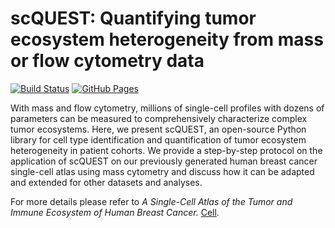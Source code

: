 # scQUEST: Quantifying tumor ecosystem heterogeneity from mass or flow cytometry data

[![Build Status](https://travis.ibm.com/art-zurich/scQUEST.svg?token=bmUqdLriQp1g3yv7TJC6&branch=master)](https://travis.ibm.com/art-zurich/scQUEST)
[![GitHub Pages](https://img.shields.io/badge/docs-sphinx-blue)](https://ai4scr.github.io/scQUEST/)

With mass and flow cytometry, millions of single-cell profiles with dozens of parameters can be measured to comprehensively characterize complex tumor ecosystems. Here, we present scQUEST, an open-source Python library for cell type identification and quantification of tumor ecosystem heterogeneity in patient cohorts. We provide a step-by-step protocol on the application of scQUEST on our previously generated human breast cancer single-cell atlas using mass cytometry and discuss how it can be adapted and extended for other datasets and analyses.

For more details please refer to _A Single-Cell Atlas of the
Tumor and Immune Ecosystem of Human Breast Cancer._
[Cell](https://linkinghub.elsevier.com/retrieve/pii/S0092867419302673).

